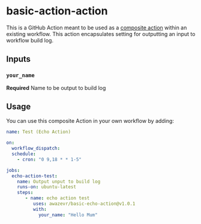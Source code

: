 # basic-action-action
This is a GitHub Action meant to be used as a [composite action](https://docs.github.com/en/actions/creating-actions/creating-a-composite-action) within an existing workflow. This action encapsulates setting for outputting an input to workflow build log. 


## Inputs

### `your_name`

**Required** Name to be output to build log

## Usage
You can use this composite Action in your own workflow by adding:

```yml
name: Test (Echo Action)

on:
  workflow_dispatch:
  schedule:
    - cron: "0 9,18 * * 1-5"

jobs:
  echo-action-test:
    name: Output unput to build log
    runs-on: ubuntu-latest
    steps:
       - name: echo action test
          uses: awazevr/basic-echo-action@v1.0.1
          with:
            your_name: "Hello Mum"
```

